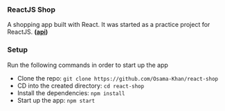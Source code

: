 ### ReactJS Shop
A shopping app built with React. It was started as a practice project for ReactJS.
**([api](https://github.com/Osama-Khan/shop-api))**

### Setup
Run the following commands in order to start up the app
- Clone the repo: `git clone https://github.com/Osama-Khan/react-shop`
- CD into the created directory: `cd react-shop`
- Install the dependencies: `npm install`
- Start up the app: `npm start`
